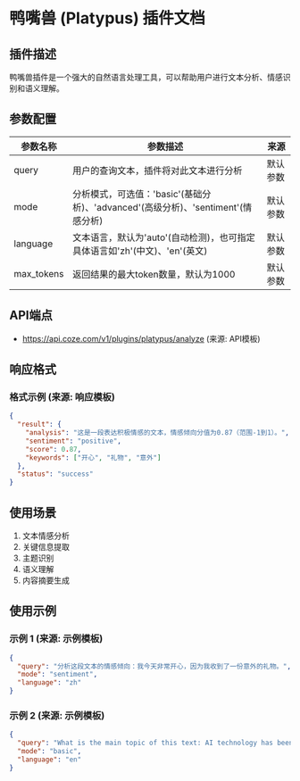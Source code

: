 # 鸭嘴兽 (Platypus) 插件文档

## 插件描述

鸭嘴兽插件是一个强大的自然语言处理工具，可以帮助用户进行文本分析、情感识别和语义理解。

## 参数配置

| 参数名称 | 参数描述 | 来源 |
|---------|----------|------|
| query | 用户的查询文本，插件将对此文本进行分析 | 默认参数 |
| mode | 分析模式，可选值：'basic'(基础分析)、'advanced'(高级分析)、'sentiment'(情感分析) | 默认参数 |
| language | 文本语言，默认为'auto'(自动检测)，也可指定具体语言如'zh'(中文)、'en'(英文) | 默认参数 |
| max_tokens | 返回结果的最大token数量，默认为1000 | 默认参数 |

## API端点

- https://api.coze.com/v1/plugins/platypus/analyze (来源: API模板)

## 响应格式

### 格式示例 (来源: 响应模板)

```json
{
  "result": {
    "analysis": "这是一段表达积极情感的文本，情感倾向分值为0.87（范围-1到1）。",
    "sentiment": "positive",
    "score": 0.87,
    "keywords": ["开心", "礼物", "意外"]
  },
  "status": "success"
}
```

## 使用场景

1. 文本情感分析
2. 关键信息提取
3. 主题识别
4. 语义理解
5. 内容摘要生成

## 使用示例

### 示例 1 (来源: 示例模板)

```json
{
  "query": "分析这段文本的情感倾向：我今天非常开心，因为我收到了一份意外的礼物。",
  "mode": "sentiment",
  "language": "zh"
}
```

### 示例 2 (来源: 示例模板)

```json
{
  "query": "What is the main topic of this text: AI technology has been rapidly evolving in recent years.",
  "mode": "basic",
  "language": "en"
}
```

